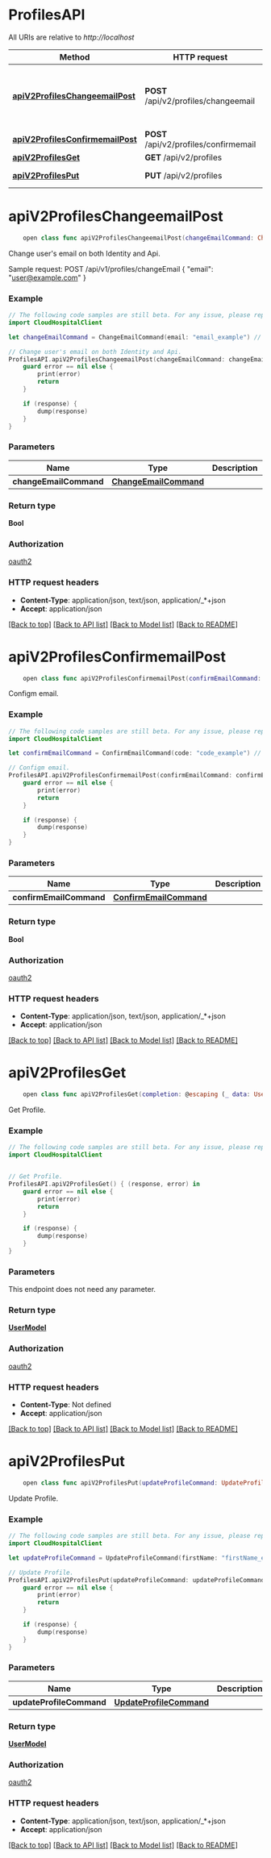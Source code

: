 # ProfilesAPI

All URIs are relative to *http://localhost*

Method | HTTP request | Description
------------- | ------------- | -------------
[**apiV2ProfilesChangeemailPost**](ProfilesAPI.md#apiv2profileschangeemailpost) | **POST** /api/v2/profiles/changeemail | Change user&#39;s email on both Identity and Api.
[**apiV2ProfilesConfirmemailPost**](ProfilesAPI.md#apiv2profilesconfirmemailpost) | **POST** /api/v2/profiles/confirmemail | Configm email.
[**apiV2ProfilesGet**](ProfilesAPI.md#apiv2profilesget) | **GET** /api/v2/profiles | Get Profile.
[**apiV2ProfilesPut**](ProfilesAPI.md#apiv2profilesput) | **PUT** /api/v2/profiles | Update Profile.


# **apiV2ProfilesChangeemailPost**
```swift
    open class func apiV2ProfilesChangeemailPost(changeEmailCommand: ChangeEmailCommand? = nil, completion: @escaping (_ data: Bool?, _ error: Error?) -> Void)
```

Change user's email on both Identity and Api.

Sample request:        POST /api/v1/profiles/changeEmail      {          \"email\": \"user@example.com\"      }

### Example 
```swift
// The following code samples are still beta. For any issue, please report via http://github.com/OpenAPITools/openapi-generator/issues/new
import CloudHospitalClient

let changeEmailCommand = ChangeEmailCommand(email: "email_example") // ChangeEmailCommand |  (optional)

// Change user's email on both Identity and Api.
ProfilesAPI.apiV2ProfilesChangeemailPost(changeEmailCommand: changeEmailCommand) { (response, error) in
    guard error == nil else {
        print(error)
        return
    }

    if (response) {
        dump(response)
    }
}
```

### Parameters

Name | Type | Description  | Notes
------------- | ------------- | ------------- | -------------
 **changeEmailCommand** | [**ChangeEmailCommand**](ChangeEmailCommand.md) |  | [optional] 

### Return type

**Bool**

### Authorization

[oauth2](../README.md#oauth2)

### HTTP request headers

 - **Content-Type**: application/json, text/json, application/_*+json
 - **Accept**: application/json

[[Back to top]](#) [[Back to API list]](../README.md#documentation-for-api-endpoints) [[Back to Model list]](../README.md#documentation-for-models) [[Back to README]](../README.md)

# **apiV2ProfilesConfirmemailPost**
```swift
    open class func apiV2ProfilesConfirmemailPost(confirmEmailCommand: ConfirmEmailCommand? = nil, completion: @escaping (_ data: Bool?, _ error: Error?) -> Void)
```

Configm email.

### Example 
```swift
// The following code samples are still beta. For any issue, please report via http://github.com/OpenAPITools/openapi-generator/issues/new
import CloudHospitalClient

let confirmEmailCommand = ConfirmEmailCommand(code: "code_example") // ConfirmEmailCommand |  (optional)

// Configm email.
ProfilesAPI.apiV2ProfilesConfirmemailPost(confirmEmailCommand: confirmEmailCommand) { (response, error) in
    guard error == nil else {
        print(error)
        return
    }

    if (response) {
        dump(response)
    }
}
```

### Parameters

Name | Type | Description  | Notes
------------- | ------------- | ------------- | -------------
 **confirmEmailCommand** | [**ConfirmEmailCommand**](ConfirmEmailCommand.md) |  | [optional] 

### Return type

**Bool**

### Authorization

[oauth2](../README.md#oauth2)

### HTTP request headers

 - **Content-Type**: application/json, text/json, application/_*+json
 - **Accept**: application/json

[[Back to top]](#) [[Back to API list]](../README.md#documentation-for-api-endpoints) [[Back to Model list]](../README.md#documentation-for-models) [[Back to README]](../README.md)

# **apiV2ProfilesGet**
```swift
    open class func apiV2ProfilesGet(completion: @escaping (_ data: UserModel?, _ error: Error?) -> Void)
```

Get Profile.

### Example 
```swift
// The following code samples are still beta. For any issue, please report via http://github.com/OpenAPITools/openapi-generator/issues/new
import CloudHospitalClient


// Get Profile.
ProfilesAPI.apiV2ProfilesGet() { (response, error) in
    guard error == nil else {
        print(error)
        return
    }

    if (response) {
        dump(response)
    }
}
```

### Parameters
This endpoint does not need any parameter.

### Return type

[**UserModel**](UserModel.md)

### Authorization

[oauth2](../README.md#oauth2)

### HTTP request headers

 - **Content-Type**: Not defined
 - **Accept**: application/json

[[Back to top]](#) [[Back to API list]](../README.md#documentation-for-api-endpoints) [[Back to Model list]](../README.md#documentation-for-models) [[Back to README]](../README.md)

# **apiV2ProfilesPut**
```swift
    open class func apiV2ProfilesPut(updateProfileCommand: UpdateProfileCommand? = nil, completion: @escaping (_ data: UserModel?, _ error: Error?) -> Void)
```

Update Profile.

### Example 
```swift
// The following code samples are still beta. For any issue, please report via http://github.com/OpenAPITools/openapi-generator/issues/new
import CloudHospitalClient

let updateProfileCommand = UpdateProfileCommand(firstName: "firstName_example", lastName: "lastName_example", phone: "phone_example", photo: "photo_example", photoThumbnail: "photoThumbnail_example", gender: Gender(), dateOfBirth: Date(), languages: [UserLanguageModel(id: 123, language: "language_example")], locations: [UserLocationModel(latitude: 123, longitude: 123, country: "country_example", state: "state_example", county: "county_example", city: "city_example", zipCode: "zipCode_example", address: "address_example", locationType: UserLocationType())]) // UpdateProfileCommand |  (optional)

// Update Profile.
ProfilesAPI.apiV2ProfilesPut(updateProfileCommand: updateProfileCommand) { (response, error) in
    guard error == nil else {
        print(error)
        return
    }

    if (response) {
        dump(response)
    }
}
```

### Parameters

Name | Type | Description  | Notes
------------- | ------------- | ------------- | -------------
 **updateProfileCommand** | [**UpdateProfileCommand**](UpdateProfileCommand.md) |  | [optional] 

### Return type

[**UserModel**](UserModel.md)

### Authorization

[oauth2](../README.md#oauth2)

### HTTP request headers

 - **Content-Type**: application/json, text/json, application/_*+json
 - **Accept**: application/json

[[Back to top]](#) [[Back to API list]](../README.md#documentation-for-api-endpoints) [[Back to Model list]](../README.md#documentation-for-models) [[Back to README]](../README.md)

